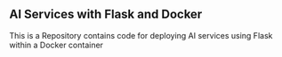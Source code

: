 ## AI Services with Flask and Docker
This is a Repository contains code for deploying AI services using Flask within a Docker container




